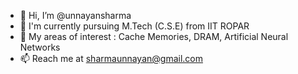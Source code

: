 - 👋 Hi, I’m @unnayansharma
- 👀 I'm currently pursuing M.Tech (C.S.E) from IIT ROPAR
- 🌱 My areas of interest : Cache Memories, DRAM, Artificial Neural Networks
- 📫 Reach me at sharmaunnayan@gmail.com

<!---
unnayansharma/unnayansharma is a ✨ special ✨ repository because its `README.md` (this file) appears on your GitHub profile.
You can click the Preview link to take a look at your changes.
--->
